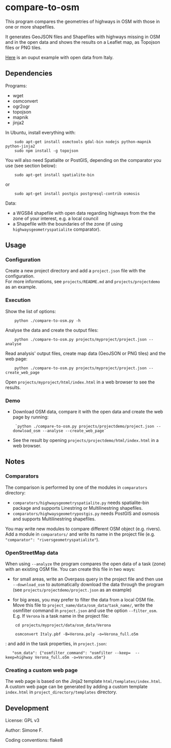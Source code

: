 # compare-to-osm

This program compares the geometries of highways in OSM with those in one or more shapefiles.

It generates GeoJSON files and Shapefiles with highways missing in OSM and in the open data and shows the results on a Leaflet map, as Topojson files or PNG tiles.

[Here](https://dl.dropboxusercontent.com/u/41550819/OSM/compare-to-osm/index.html) is an ouput example with open data from Italy.

## Dependencies
Programs:

* wget
* osmconvert
* ogr2ogr
* topojson
* mapnik
* jinja2

In Ubuntu, install everything with:

        sudo apt-get install osmctools gdal-bin nodejs python-mapnik python-jinja2
        sudo npm install -g topojson

You will also need Spatialite or PostGIS, depending on the comparator you use (see section below):

        sudo apt-get install spatialite-bin

or

        sudo apt-get install postgis postgresql-contrib osmosis

Data:

* a WGS84 shapefile with open data regarding highways from the the zone of your interest, e.g. a local council
* a Shapefile with the boundaries of the zone (if using `highwaysgeometryspatialite` comparator).

## Usage
### Configuration
Create a new project directory and add a `project.json` file with the configuration.<br>For more informations, see `projects/README.md` and `projects/projectdemo` as an example.

### Execution
Show the list of options:

        python ./compare-to-osm.py -h

Analyse the data and create the output files:

        python ./compare-to-osm.py projects/myproject/project.json --analyse

Read analysis' output files, create map data (GeoJSON or PNG tiles) and the web page:

        python ./compare-to-osm.py projects/myproject/project.json --create_web_page

Open `projects/myproject/html/index.html` in a web browser to see the results.

### Demo
* Download OSM data, compare it with the open data and create the web page by running:

       `python ./compare-to-osm.py projects/projectdemo/project.json --donwload_osm --analyse --create_web_page`

* See the result by opening `projects/projectdemo/html/index.html` in a web browser.

## Notes

### Comparators
The comparison is performed by one of the modules in `comparators` directory:

* `comparators/highwaysgeometryspatialite.py` needs spatialite-bin package and supports Linestring or Multilinestring shapefiles.
* `comparators/highwaysgeometrypostgis.py` needs PostGIS and osmosis and supports Multilinestring shapefiles.

You may write new modules to compare different OSM object (e.g. rivers). Add a module in `comparators/` and write its name in the project file (e.g. `"comparator": "riversgeometryspatialite"`).

### OpenStreetMap data
When using `--analyze` the program compares the open data of a task (zone) with an existing OSM file. You can create this file in two ways:

* for small areas, write an Overpass query in the project file and then use `--download_osm` to automatically download the data through the program (see `projects/projectdemo/project.json` as an example)
* for big areas, you may prefer to filter the data from a local OSM file. Move this file to `project_name/data/osm_data/task_name/`, write the osmfilter command in `project.json` and use the option `--filter_osm`.<br>E.g. If `Verona` is a task name in the project file:

       cd projects/myproject/data/osm_data/Verona
       
       osmconvert Italy.pbf -B=Verona.poly -o=Verona_full.o5m

: and add in the task properties, in `project.json`:

       "osm_data": {"osmfilter_command": "osmfilter --keep=  --keep=highway Verona_full.o5m -o=Verona.o5m"}

### Creating a custom web page
The web page is based on the Jinja2 template `html/templates/index.html`. A custom web page can be generated by adding a custom template `index.html` in `project_directory/templates` directory.

## Development
License: GPL v3

Author: Simone F.

Coding conventions: flake8

